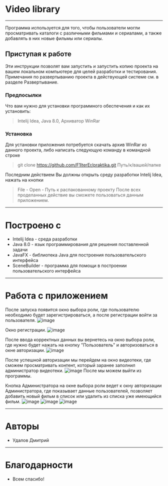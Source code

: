 # Video library
----
Программа используется для того, чтобы пользователи могли просматривать каталоги с различными фильмами и сериалами, а также добавлять в них новые фильмы или сериалы.

## Приступая к работе
Эти инструкции позволят вам запустить и запустить копию проекта на вашем локальном компьютере для целей разработки и тестирования. Примечания по развертыванию проекта в действующей системе см. в разделе Развертывание.

### Предпосылки
Что вам нужно для установки программного обеспечения и как их установить:

> Intelij Idea, Java 8.0, Архиватор WinRar
### Установка
Для установки приложения потребуется скачать архив WinRar из данного проекта, либо написать следующую команду в командной строке
> git clone https://github.com/F1lterEr/praktika.git Путь/к/вашей/папке

Последним действием Вы должны открыть среду разработки Intelij Idea, нажать на кнопки
> File - Open - Путь к распакованному проекту
После всех проделанных действие вы сможете пользоваться данным приложением.

----
# Построено с
- Intelij Idea - среда разработки
- Java 8.0 - язык программирования для решения поставленной задачи
- JavaFX - библиотека Java для построения пользовательского интерфейса
- SceneBuilder - программа для помощи в построении пользовательского интерфейса

----
# Работа с приложением
После запуска появится окно выбора роли, где пользователю необходимо будет зарегистрироваться, а после регистрации войти за пользователя.
![image](https://user-images.githubusercontent.com/98636299/217902592-53e47973-3fa2-4428-9d4e-f9595fb85b33.png)

Окно регистрации.
![image](https://user-images.githubusercontent.com/98636299/217902784-dd52fe39-b18b-4e0b-8c50-4cfee0398974.png)

После ввода корректных данных вы вернетесь на окно выбора роли, где нужно будет нажать на кнопку "Пользователь" и авторизоваться в окне авторизации.
![image](https://user-images.githubusercontent.com/98636299/217903097-403825fc-a9af-4857-91f3-7d96bc30704e.png)

После успешной авторизации мы перейдем на окно видеотеки, где сможем просматривать контент, который заранее заполнил администратор видеотеки.
![image](https://user-images.githubusercontent.com/98636299/217904186-59708e93-f005-41b9-b503-d13d0b50811b.png)
После мы можем выйти из программы.

Кнопка Администратора на окне выбора роли ведет к окну авторизации Администратора, где показывает данные пользователей, позволяет добавить новый фильм в список или удалить из списка уже имеющийся фильм.
![image](https://user-images.githubusercontent.com/98636299/217904565-b946a0a9-11ba-4547-89ad-d654f843d8bb.png)
![image](https://user-images.githubusercontent.com/98636299/217904575-55b42ee1-524f-41d0-ad70-7b4183852e50.png)
![image](https://user-images.githubusercontent.com/98636299/217904591-3263df37-87d6-4407-9b3e-3783d579863d.png)


----
# Авторы
- Удалов Дмитрий

----
# Благодарности
- Всем спасибо!
